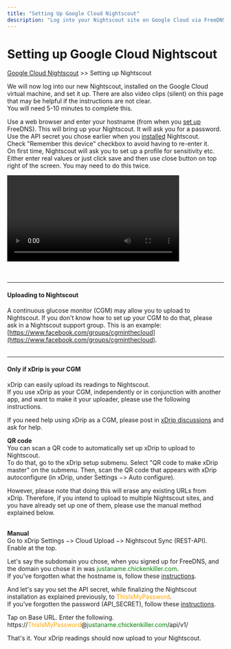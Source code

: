 ```yaml
---
title: "Setting Up Google Cloud Nightscout"
description: "Log into your Nightscout site on Google Cloud via FreeDNS, configure API secret, and enable xDrip uploads using QR or REST API."
---
```


# Setting up Google Cloud Nightscout
[Google Cloud Nightscout](./GoogleCloud.md) >> Setting up Nightscout  
  
We will now log into our new Nightscout, installed on the Google Cloud virtual machine, and set it up.  There are also video clips (silent) on this page that may be helpful if the instructions are not clear.  
You will need 5-10 minutes to complete this.  
  
Use a web browser and enter your hostname (from when you [set up](./FreeDNS.md) FreeDNS).  This will bring up your Nightscout.  It will ask you for a password.  Use the API secret you chose earlier when you [installed](./NS_Install.md) Nightscout.  
Check "Remember this device" checkbox to avoid having to re-enter it.  
On first time, Nightscout will ask you to set up a profile for sensitivity etc.  Either enter real values or just click save and then use close button on top right of the screen.  You may need to do this twice.  
  
<video width="400" controlsList="nodownload" src="./video/NS_Setup.mp4" controls>  
</video>  
<br/>    
<br/>  
<br/>  
  
---  
  
#### **Uploading to Nightscout**  
A continuous glucose monitor (CGM) may allow you to upload to Nightscout.  If you don't know how to set up your CGM to do that, please ask in a Nightscout support group.  This is an example: [https://www.facebook.com/groups/cgminthecloud](https://www.facebook.com/groups/cgminthecloud).  
<br/>  
  
---  
  
#### **Only if xDrip is your CGM**  
xDrip can easily upload its readings to Nightscout.  
If you use xDrip as your CGM, independently or in conjunction with another app, and want to make it your uploader, please use the following instructions.  
  
If you need help using xDrip as a CGM, please post in [xDrip discussions](https://github.com/NightscoutFoundation/xDrip/discussions) and ask for help.  
  
**QR code**  
You can scan a QR code to automatically set up xDrip to upload to Nightscout.  
To do that, go to the xDrip setup submenu.  Select "QR code to make xDrip master" on the submenu.  Then, scan the QR code that appears with xDrip autoconfigure (in xDrip, under Settings &#8722;> Auto configure).  
  
However, please note that doing this will erase any existing URLs from xDrip.  Therefore, if you intend to upload to multiple Nightscout sites, and you have already set up one of them, please use the manual method explained below.  
<br/>  
  
**Manual**  
Go to xDrip Settings &#8722;> Cloud Upload &#8722;> Nightscout Sync (REST-API).  
Enable at the top.  

Let's say the subdomain you chose, when you signed up for FreeDNS, and the domain you chose it in was <span style="color:green">justaname\.chickenkiller\.com</span>.  
If you've forgotten what the hostname is, follow these [instructions](./Hostname.md).  
  
And let's say you set the API secret, while finalizing the Nightscout installation as explained previously, to <span style="color:orange">ThisIsMyPassword</span>.  
If you've forgotten the password (API_SECRET), follow these [instructions](./API_SECRET.md).  
  
Tap on Base URL.  Enter the following.  
https://<span style="color:orange">ThisIsMyPassword</span>@<span style="color:green">justaname\.chickenkiller\.com</span>/api/v1/  
  
That's it.  Your xDrip readings should now upload to your Nightscout.  
  
  

